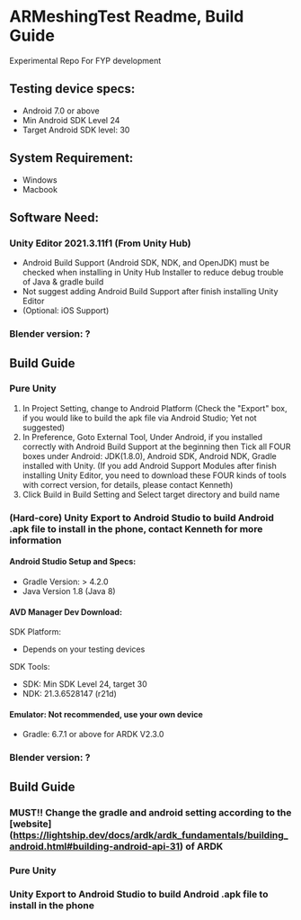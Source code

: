 # ARMeshingTest Readme, Build Guide
Experimental Repo For FYP development

## Testing device specs:
- Android 7.0 or above 
- Min Android SDK Level 24
- Target Android SDK level: 30

## System Requirement:
- Windows
- Macbook

## Software Need:
### Unity Editor 2021.3.11f1 (From Unity Hub)
- Android Build Support (Android SDK, NDK, and OpenJDK) must be checked when installing in Unity Hub Installer to reduce debug trouble of Java & gradle build
- Not suggest adding Android Build Support after finish installing Unity Editor
- (Optional: iOS Support)
  
### Blender version: ?


## Build Guide
### Pure Unity
1. In Project Setting, change to Android Platform (Check the "Export" box, if you would like to build the apk file via Android Studio; Yet not suggested)
2. In Preference, Goto External Tool, Under Android, if you installed correctly with Android Build Support at the beginning then Tick all FOUR boxes under Android: JDK(1.8.0), Android SDK, Android NDK, Gradle installed with Unity. (If you add Android Support Modules after finish installing Unity Editor, you need to download these FOUR kinds of tools with correct version, for details, please contact Kenneth)
3. Click Build in Build Setting and Select target directory and build name

### (Hard-core) Unity Export to Android Studio to build Android .apk file to install in the phone, contact Kenneth for more information
#### Android Studio Setup and Specs:
- Gradle Version: > 4.2.0
- Java Version 1.8 (Java 8)

#### AVD Manager Dev Download:
SDK Platform:
- Depends on your testing devices

SDK Tools:
- SDK: Min SDK Level 24, target 30
- NDK: 21.3.6528147 (r21d)
#### Emulator: Not recommended, use your own device
- Gradle: 6.7.1 or above for ARDK V2.3.0
  
### Blender version: ?

## Build Guide
### MUST!! Change the gradle and android setting according to the [website] (https://lightship.dev/docs/ardk/ardk_fundamentals/building_android.html#building-android-api-31) of ARDK

### Pure Unity

### Unity Export to Android Studio to build Android .apk file to install in the phone
